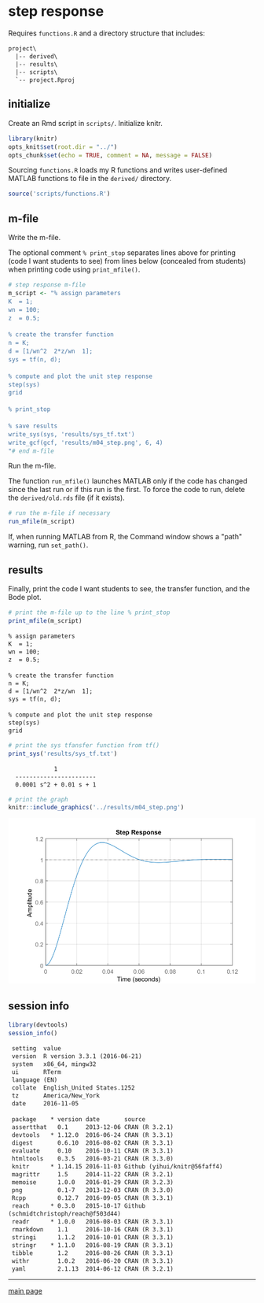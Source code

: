 
step response
=============

Requires `functions.R` and a directory structure that includes:

    project\
      |-- derived\
      |-- results\
      |-- scripts\
      `-- project.Rproj

initialize
----------

Create an Rmd script in `scripts/`. Initialize knitr.

``` r
library(knitr)
opts_knit$set(root.dir = "../")
opts_chunk$set(echo = TRUE, comment = NA, message = FALSE)
```

Sourcing `functions.R` loads my R functions and writes user-defined MATLAB functions to file in the `derived/` directory.

``` r
source('scripts/functions.R')
```

m-file
------

Write the m-file.

The optional comment `% print_stop` separates lines above for printing (code I want students to see) from lines below (concealed from students) when printing code using `print_mfile()`.

``` r
# step response m-file
m_script <- "% assign parameters
K  = 1;
wn = 100;
z  = 0.5;

% create the transfer function
n = K;
d = [1/wn^2  2*z/wn  1];
sys = tf(n, d);

% compute and plot the unit step response
step(sys)
grid

% print_stop 

% save results
write_sys(sys, 'results/sys_tf.txt')
write_gcf(gcf, 'results/m04_step.png', 6, 4)
"# end m-file
```

Run the m-file.

The function `run_mfile()` launches MATLAB only if the code has changed since the last run or if this run is the first. To force the code to run, delete the `derived/old.rds` file (if it exists).

``` r
# run the m-file if necessary
run_mfile(m_script)
```

If, when running MATLAB from R, the Command window shows a "path" warning, run `set_path()`.

results
-------

Finally, print the code I want students to see, the transfer function, and the Bode plot.

``` r
# print the m-file up to the line % print_stop
print_mfile(m_script)
```

    % assign parameters
    K  = 1;
    wn = 100;
    z  = 0.5;

    % create the transfer function
    n = K;
    d = [1/wn^2  2*z/wn  1];
    sys = tf(n, d);

    % compute and plot the unit step response
    step(sys)
    grid

``` r
# print the sys tfansfer function from tf()
print_sys('results/sys_tf.txt')
```

                 1
      -----------------------
      0.0001 s^2 + 0.01 s + 1

``` r
# print the graph
knitr::include_graphics('../results/m04_step.png')
```

<img src="../results/m04_step.png" width="900" />

session info
------------

``` r
library(devtools)
session_info()
```

     setting  value                       
     version  R version 3.3.1 (2016-06-21)
     system   x86_64, mingw32             
     ui       RTerm                       
     language (EN)                        
     collate  English_United States.1252  
     tz       America/New_York            
     date     2016-11-05                  

     package    * version date       source                                 
     assertthat   0.1     2013-12-06 CRAN (R 3.2.1)                         
     devtools   * 1.12.0  2016-06-24 CRAN (R 3.3.1)                         
     digest       0.6.10  2016-08-02 CRAN (R 3.3.1)                         
     evaluate     0.10    2016-10-11 CRAN (R 3.3.1)                         
     htmltools    0.3.5   2016-03-21 CRAN (R 3.3.0)                         
     knitr      * 1.14.15 2016-11-03 Github (yihui/knitr@56faff4)           
     magrittr     1.5     2014-11-22 CRAN (R 3.2.1)                         
     memoise      1.0.0   2016-01-29 CRAN (R 3.2.3)                         
     png          0.1-7   2013-12-03 CRAN (R 3.3.0)                         
     Rcpp         0.12.7  2016-09-05 CRAN (R 3.3.1)                         
     reach      * 0.3.0   2015-10-17 Github (schmidtchristoph/reach@f503d44)
     readr      * 1.0.0   2016-08-03 CRAN (R 3.3.1)                         
     rmarkdown    1.1     2016-10-16 CRAN (R 3.3.1)                         
     stringi      1.1.2   2016-10-01 CRAN (R 3.3.1)                         
     stringr    * 1.1.0   2016-08-19 CRAN (R 3.3.1)                         
     tibble       1.2     2016-08-26 CRAN (R 3.3.1)                         
     withr        1.0.2   2016-06-20 CRAN (R 3.3.1)                         
     yaml         2.1.13  2014-06-12 CRAN (R 3.2.1)                         

------------------------------------------------------------------------

[main page](../README.md)
